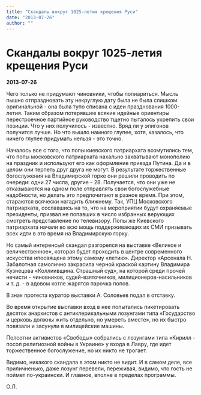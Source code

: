 ```yaml
---
title: "Скандалы вокруг 1025-летия крещения Руси"
date: "2013-07-26"
author: ""
---
```


# Скандалы вокруг 1025-летия крещения Руси

**2013-07-26** 

Чего только не придумают чиновники, чтобы попиариться. Мысль пышно отпраздновать эту некруглую дату была не была слишком оригинальной - она была тупо списана с идеи празднования 1000-летия. Таким образом потерявшее всякие идейные ориентиры перестроечное партийное руководство тщетно пыталось укрепить свои позиции. Что у них получилось - известно. Вряд ли у эпигонов получится лучше. Но что вышло намного глупее, хотя, казалось, что ничего глупее придумать нельзя - это точно.

Началось все с того, что попы киевского патриархата возмутились тем, что попы московского патриархата нахально захватывают монополию на праздник и используют его как оформление приезда Путина. Да и в целом они терпеть друг друга не могут. В результате торжественные богослужения на Владимирской горке они решили проводить по очереди: одни 27 числа, другие - 28. Получается, что они уже не отказываются на одном поле отправлять свои богослужебные надобности, но делать это предпочитают в разное время. При этом, стараются всячески нагадить ближнему. Так, УПЦ Московского патриархата, сославшись на то, что на мероприятии будут охраняемые президенты, призвал не попавших в число избранных верующих смотреть представление по телевизору. Попы же Киевского патриархата начали во всю мощь поддерживающих их СМИ призывать всех идти в это время на Владимирскую горку.

Но самый интеренсый скандал разгорелся на выставке «Великое и величественное», которая будет проходить в центре современного искусства ипосвящена этому самому «летию». Директор «Арсенала Н. Забалотная самолично закрасила черной краской картину Владимира Кузнецова «Коллиивщина. Страшный суд», на которой среди прочей нечисти - чиновников, судей-взяточников, милиционеров-насильников и т. д. - в адовом котле жарятся парочка попов.

В знак протеста куратор выставки А. Соловьев подал в отставку.

Во время открытие выставки вход в нее попытались пикетировать десяток анархистов с антиклерикальными лозунгами типа «Государство и церковь должны жить отдельно, но умереть вместе», но их быстро повязали и засунули в милицейские машины.

Полсотни активистов «Свободы» собрались с лозунгами типа «Кирилл - посол религиозной войны в Украине» у входа в Лавру, где идет торжественное богослужение, но их никто не трогает.

Видимо, никакого скандала в этом никто не видит. И в самом деле, все приличненько, даже лозунг перевели, переживая, видимо, что гость не поймет по-украински. И главное, вполне в пределах программы.

О.Л.